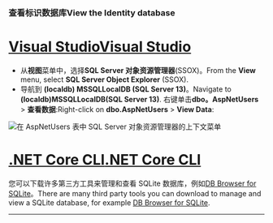 ### <a name="view-the-identity-database"></a><span data-ttu-id="8b45c-101">查看标识数据库</span><span class="sxs-lookup"><span data-stu-id="8b45c-101">View the Identity database</span></span>

# <a name="visual-studiotabvisual-studio"></a>[<span data-ttu-id="8b45c-102">Visual Studio</span><span class="sxs-lookup"><span data-stu-id="8b45c-102">Visual Studio</span></span>](#tab/visual-studio) 

* <span data-ttu-id="8b45c-103">从**视图**菜单中，选择**SQL Server 对象资源管理器**(SSOX)。</span><span class="sxs-lookup"><span data-stu-id="8b45c-103">From the **View** menu, select **SQL Server Object Explorer** (SSOX).</span></span>
* <span data-ttu-id="8b45c-104">导航到 **(localdb) MSSQLLocalDB (SQL Server 13)**。</span><span class="sxs-lookup"><span data-stu-id="8b45c-104">Navigate to **(localdb)MSSQLLocalDB(SQL Server 13)**.</span></span> <span data-ttu-id="8b45c-105">右键单击**dbo。AspNetUsers** > **查看数据**:</span><span class="sxs-lookup"><span data-stu-id="8b45c-105">Right-click on **dbo.AspNetUsers** > **View Data**:</span></span>

![在 AspNetUsers 表中 SQL Server 对象资源管理器的上下文菜单](~/security/authentication/accconfirm/_static/ssox.png)

# <a name="net-core-clitabnetcore-cli"></a>[<span data-ttu-id="8b45c-107">.NET Core CLI</span><span class="sxs-lookup"><span data-stu-id="8b45c-107">.NET Core CLI</span></span>](#tab/netcore-cli)

<span data-ttu-id="8b45c-108">您可以下载许多第三方工具来管理和查看 SQLite 数据库，例如[DB Browser for SQLite](http://sqlitebrowser.org/)。</span><span class="sxs-lookup"><span data-stu-id="8b45c-108">There are many third party tools you can download to manage and view a SQLite database, for example [DB Browser for SQLite](http://sqlitebrowser.org/).</span></span>

------
